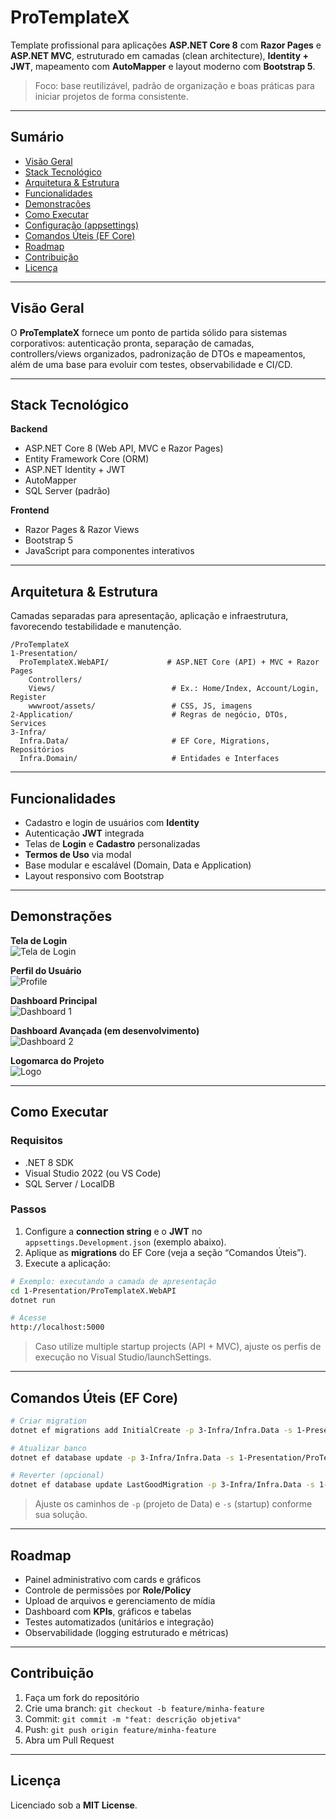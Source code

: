 # ProTemplateX

Template profissional para aplicações **ASP.NET Core 8** com **Razor Pages** e **ASP.NET MVC**, estruturado em camadas (clean architecture), **Identity + JWT**, mapeamento com **AutoMapper** e layout moderno com **Bootstrap 5**.

> Foco: base reutilizável, padrão de organização e boas práticas para iniciar projetos de forma consistente.

---

## Sumário
- [Visão Geral](#visão-geral)
- [Stack Tecnológico](#stack-tecnológico)
- [Arquitetura & Estrutura](#arquitetura--estrutura)
- [Funcionalidades](#funcionalidades)
- [Demonstrações](#demonstrações)
- [Como Executar](#como-executar)
- [Configuração (appsettings)](#configuração-appsettings)
- [Comandos Úteis (EF Core)](#comandos-úteis-ef-core)
- [Roadmap](#roadmap)
- [Contribuição](#contribuição)
- [Licença](#licença)

---

## Visão Geral
O **ProTemplateX** fornece um ponto de partida sólido para sistemas corporativos: autenticação pronta, separação de camadas, controllers/views organizados, padronização de DTOs e mapeamentos, além de uma base para evoluir com testes, observabilidade e CI/CD.

---

## Stack Tecnológico

**Backend**
- ASP.NET Core 8 (Web API, MVC e Razor Pages)  
- Entity Framework Core (ORM)  
- ASP.NET Identity + JWT  
- AutoMapper  
- SQL Server (padrão)

**Frontend**
- Razor Pages & Razor Views  
- Bootstrap 5  
- JavaScript para componentes interativos

---

## Arquitetura & Estrutura

Camadas separadas para apresentação, aplicação e infraestrutura, favorecendo testabilidade e manutenção.

```
/ProTemplateX
1-Presentation/
  ProTemplateX.WebAPI/             # ASP.NET Core (API) + MVC + Razor Pages
    Controllers/
    Views/                          # Ex.: Home/Index, Account/Login, Register
    wwwroot/assets/                 # CSS, JS, imagens
2-Application/                      # Regras de negócio, DTOs, Services
3-Infra/
  Infra.Data/                       # EF Core, Migrations, Repositórios
  Infra.Domain/                     # Entidades e Interfaces
```

---

## Funcionalidades
- Cadastro e login de usuários com **Identity**
- Autenticação **JWT** integrada
- Telas de **Login** e **Cadastro** personalizadas
- **Termos de Uso** via modal
- Base modular e escalável (Domain, Data e Application)
- Layout responsivo com Bootstrap

---

## Demonstrações

**Tela de Login**  
![Tela de Login](https://raw.githubusercontent.com/KauanCerqueira/ProTemplateX/master/ProTemplateX.MVC/wwwroot/assets/img/prints/login.png)

**Perfil do Usuário**  
![Profile](https://raw.githubusercontent.com/KauanCerqueira/ProTemplateX/master/ProTemplateX.MVC/wwwroot/assets/img/prints/profile.png)

**Dashboard Principal**  
![Dashboard 1](https://raw.githubusercontent.com/KauanCerqueira/ProTemplateX/master/ProTemplateX.MVC/wwwroot/assets/img/prints/dashboard1.png)

**Dashboard Avançada (em desenvolvimento)**  
![Dashboard 2](https://raw.githubusercontent.com/KauanCerqueira/ProTemplateX/master/ProTemplateX.MVC/wwwroot/assets/img/prints/dashboard2.png)

**Logomarca do Projeto**  
![Logo](https://raw.githubusercontent.com/KauanCerqueira/ProTemplateX/master/ProTemplateX.MVC/wwwroot/assets/img/prints/Logo.png)

---

## Como Executar

### Requisitos
- .NET 8 SDK  
- Visual Studio 2022 (ou VS Code)  
- SQL Server / LocalDB

### Passos
1. Configure a **connection string** e o **JWT** no `appsettings.Development.json` (exemplo abaixo).  
2. Aplique as **migrations** do EF Core (veja a seção “Comandos Úteis”).  
3. Execute a aplicação:

```bash
# Exemplo: executando a camada de apresentação
cd 1-Presentation/ProTemplateX.WebAPI
dotnet run

# Acesse
http://localhost:5000
```

> Caso utilize multiple startup projects (API + MVC), ajuste os perfis de execução no Visual Studio/launchSettings.

---

## Comandos Úteis (EF Core)

```bash
# Criar migration
dotnet ef migrations add InitialCreate -p 3-Infra/Infra.Data -s 1-Presentation/ProTemplateX.WebAPI

# Atualizar banco
dotnet ef database update -p 3-Infra/Infra.Data -s 1-Presentation/ProTemplateX.WebAPI

# Reverter (opcional)
dotnet ef database update LastGoodMigration -p 3-Infra/Infra.Data -s 1-Presentation/ProTemplateX.WebAPI
```

> Ajuste os caminhos de `-p` (projeto de Data) e `-s` (startup) conforme sua solução.

---

## Roadmap
- Painel administrativo com cards e gráficos  
- Controle de permissões por **Role/Policy**  
- Upload de arquivos e gerenciamento de mídia  
- Dashboard com **KPIs**, gráficos e tabelas  
- Testes automatizados (unitários e integração)  
- Observabilidade (logging estruturado e métricas)

---

## Contribuição
1. Faça um fork do repositório  
2. Crie uma branch: `git checkout -b feature/minha-feature`  
3. Commit: `git commit -m "feat: descrição objetiva"`  
4. Push: `git push origin feature/minha-feature`  
5. Abra um Pull Request

---

## Licença
Licenciado sob a **MIT License**.
